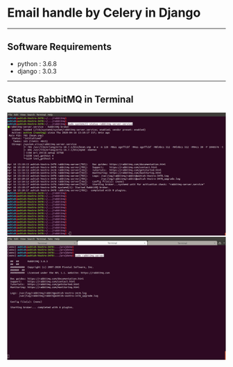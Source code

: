 # Email handle by Celery in Django

---
## Software Requirements
- python : 3.6.8
- django : 3.0.3


---
## Status RabbitMQ in Terminal
<kbd><img src="/imgs-readme/Screenshot_from_2020-04-16_13-16-53.png"></img></kbd>
<kbd><img src="/imgs-readme/Screenshot_from_2020-04-17_20-24-00.png"></img></kbd>

